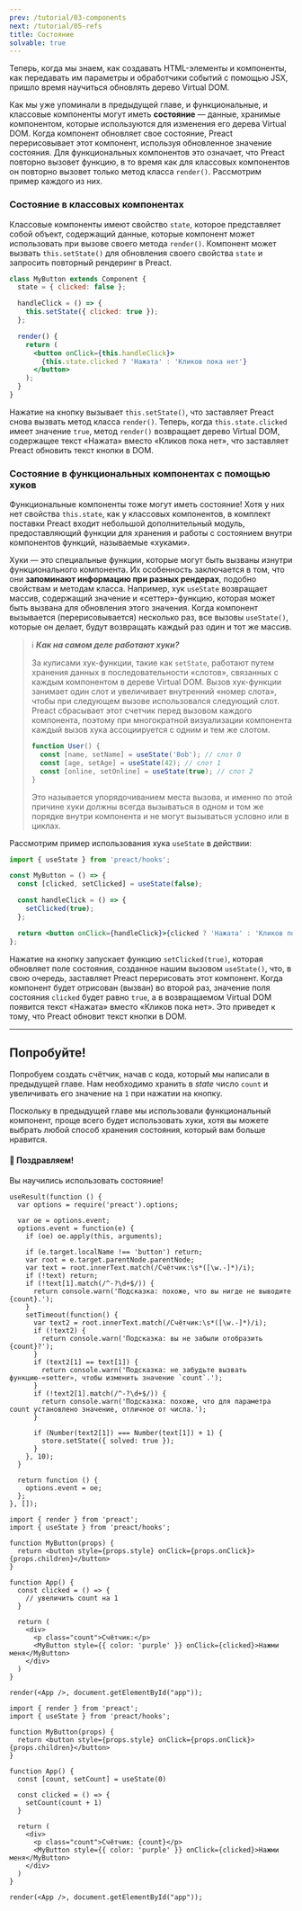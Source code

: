 ```yaml
---
prev: /tutorial/03-components
next: /tutorial/05-refs
title: Состояние
solvable: true
---
```


Теперь, когда мы знаем, как создавать HTML-элементы и компоненты, как передавать им параметры и обработчики событий с помощью JSX, пришло время научиться обновлять дерево Virtual DOM.

Как мы уже упоминали в предыдущей главе, и функциональные, и классовые компоненты могут иметь **состояние** — данные, хранимые компонентом, которые используются для изменения его дерева Virtual DOM. Когда компонент обновляет свое состояние, Preact перерисовывает этот компонент, используя обновленное значение состояния. Для функциональных компонентов это означает, что Preact повторно вызовет функцию, в то время как для классовых компонентов он повторно вызовет только метод класса `render()`. Рассмотрим пример каждого из них.

### Состояние в классовых компонентах

Классовые компоненты имеют свойство `state`, которое представляет собой объект, содержащий данные, которые компонент может использовать при вызове своего метода `render()`. Компонент может вызвать `this.setState()` для обновления своего свойства `state` и запросить повторный рендеринг в Preact.

```jsx
class MyButton extends Component {
  state = { clicked: false };

  handleClick = () => {
    this.setState({ clicked: true });
  };

  render() {
    return (
      <button onClick={this.handleClick}>
        {this.state.clicked ? 'Нажата' : 'Кликов пока нет'}
      </button>
    );
  }
}
```

Нажатие на кнопку вызывает `this.setState()`, что заставляет Preact снова вызвать метод класса `render()`. Теперь, когда `this.state.clicked` имеет значение `true`, метод `render()` возвращает дерево Virtual DOM, содержащее текст «Нажата» вместо «Кликов пока нет», что заставляет Preact обновить текст кнопки в DOM.

### Состояние в функциональных компонентах с помощью хуков

Функциональные компоненты тоже могут иметь состояние! Хотя у них нет свойства `this.state`, как у классовых компонентов, в комплект поставки Preact входит небольшой дополнительный модуль, предоставляющий функции для хранения и работы с состоянием внутри компонентов функций, называемые «хуками».

Хуки — это специальные функции, которые могут быть вызваны изнутри функционального компонента. Их особенность заключается в том, что они **запоминают информацию при разных рендерах**, подобно свойствам и методам класса. Например, хук `useState` возвращает массив, содержащий значение и «сеттер»-функцию, которая может быть вызвана для обновления этого значения. Когда компонент вызывается (перерисовывается) несколько раз, все вызовы `useState()`, которые он делает, будут возвращать каждый раз один и тот же массив.

> ℹ️ **_Как на самом деле работают хуки?_**
>
> За кулисами хук-функции, такие как `setState`, работают путем хранения данных в последовательности «слотов», связанных с каждым компонентом в дереве Virtual DOM. Вызов хук-функции занимает один слот и увеличивает внутренний «номер слота», чтобы при следующем вызове использовался следующий слот. Preact сбрасывает этот счетчик перед вызовом каждого компонента, поэтому при многократной визуализации компонента каждый вызов хука ассоциируется с одним и тем же слотом.
>
> ```js
> function User() {
>   const [name, setName] = useState('Bob'); // слот 0
>   const [age, setAge] = useState(42); // слот 1
>   const [online, setOnline] = useState(true); // слот 2
> }
> ```
>
> Это называется упорядочиванием места вызова, и именно по этой причине хуки должны всегда вызываться в одном и том же порядке внутри компонента и не могут вызываться условно или в циклах.

Рассмотрим пример использования хука `useState` в действии:

```jsx
import { useState } from 'preact/hooks';

const MyButton = () => {
  const [clicked, setClicked] = useState(false);

  const handleClick = () => {
    setClicked(true);
  };

  return <button onClick={handleClick}>{clicked ? 'Нажата' : 'Кликов пока нет'}</button>;
};
```

Нажатие на кнопку запускает функцию `setClicked(true)`, которая обновляет поле состояния, созданное нашим вызовом `useState()`, что, в свою очередь, заставляет Preact перерисовать этот компонент. Когда компонент будет отрисован (вызван) во второй раз, значение поля состояния `clicked` будет равно `true`, а в возвращаемом Virtual DOM появится текст «Нажата» вместо «Кликов пока нет». Это приведет к тому, что Preact обновит текст кнопки в DOM.

---

## Попробуйте!

Попробуем создать счётчик, начав с кода, который мы написали в предыдущей главе. Нам необходимо хранить в _state_ число `count` и увеличивать его значение на `1` при нажатии на кнопку.

Поскольку в предыдущей главе мы использовали функциональный компонент, проще всего будет использовать хуки, хотя вы можете выбрать любой способ хранения состояния, который вам больше нравится.

<solution>
  <h4>🎉 Поздравляем!</h4>
  <p>Вы научились использовать состояние!</p>
</solution>

```js:setup
useResult(function () {
  var options = require('preact').options;

  var oe = options.event;
  options.event = function(e) {
    if (oe) oe.apply(this, arguments);

    if (e.target.localName !== 'button') return;
    var root = e.target.parentNode.parentNode;
    var text = root.innerText.match(/Счётчик:\s*([\w.-]*)/i);
    if (!text) return;
    if (!text[1].match(/^-?\d+$/)) {
      return console.warn('Подсказка: похоже, что вы нигде не выводите {count}.');
    }
    setTimeout(function() {
      var text2 = root.innerText.match(/Счётчик:\s*([\w.-]*)/i);
      if (!text2) {
        return console.warn('Подсказка: вы не забыли отобразить {count}?');
      }
      if (text2[1] == text[1]) {
        return console.warn('Подсказка: не забудьте вызвать функцию-«setter», чтобы изменить значение `count`.');
      }
      if (!text2[1].match(/^-?\d+$/)) {
        return console.warn('Подсказка: похоже, что для параметра count установлено значение, отличное от числа.');
      }

      if (Number(text2[1]) === Number(text[1]) + 1) {
        store.setState({ solved: true });
      }
    }, 10);
  }

  return function () {
    options.event = oe;
  };
}, []);
```

```jsx:repl-initial
import { render } from 'preact';
import { useState } from 'preact/hooks';

function MyButton(props) {
  return <button style={props.style} onClick={props.onClick}>{props.children}</button>
}

function App() {
  const clicked = () => {
    // увеличить count на 1
  }

  return (
    <div>
      <p class="count">Счётчик:</p>
      <MyButton style={{ color: 'purple' }} onClick={clicked}>Нажми меня</MyButton>
    </div>
  )
}

render(<App />, document.getElementById("app"));
```

```jsx:repl-final
import { render } from 'preact';
import { useState } from 'preact/hooks';

function MyButton(props) {
  return <button style={props.style} onClick={props.onClick}>{props.children}</button>
}

function App() {
  const [count, setCount] = useState(0)

  const clicked = () => {
    setCount(count + 1)
  }

  return (
    <div>
      <p class="count">Счётчик: {count}</p>
      <MyButton style={{ color: 'purple' }} onClick={clicked}>Нажми меня</MyButton>
    </div>
  )
}

render(<App />, document.getElementById("app"));
```

[ternary]: https://developer.mozilla.org/ru/docs/Web/JavaScript/Reference/Operators/Conditional_Operator
[lifecycle methods]: /guide/v10/components#lifecycle-methods
